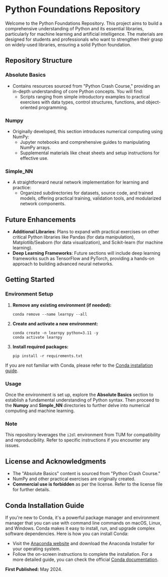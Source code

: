 # Python Foundations Repository

Welcome to the Python Foundations Repository. This project aims to build a comprehensive understanding of Python and its essential libraries, particularly for machine learning and artificial intelligence. The materials are designed for students and professionals who want to strengthen their grasp on widely-used libraries, ensuring a solid Python foundation.

## Repository Structure

### Absolute Basics
- Contains resources sourced from "Python Crash Course," providing an in-depth understanding of core Python concepts. You will find:
  - Scripts ranging from simple introductory examples to practical exercises with data types, control structures, functions, and object-oriented programming.

### Numpy
- Originally developed, this section introduces numerical computing using NumPy:
  - Jupyter notebooks and comprehensive guides to manipulating NumPy arrays.
  - Supplemental materials like cheat sheets and setup instructions for effective use.

### Simple_NN
- A straightforward neural network implementation for learning and practice:
  - Organized subdirectories for datasets, source code, and trained models, offering practical training, validation tools, and modularized network components.

## Future Enhancements

- **Additional Libraries**: Plans to expand with practical exercises on other critical Python libraries like Pandas (for data manipulation), Matplotlib/Seaborn (for data visualization), and Scikit-learn (for machine learning).
- **Deep Learning Frameworks**: Future sections will include deep learning frameworks such as TensorFlow and PyTorch, providing a hands-on approach to building advanced neural networks.

## Getting Started

### Environment Setup

1. **Remove any existing environment (if needed):**
   ```
   conda remove --name learnpy --all
   ```

2. **Create and activate a new environment:**
   ```
   conda create -n learnpy python=3.11 -y
   conda activate learnpy
   ```

3. **Install required packages:**
   ```
   pip install -r requirements.txt
   ```

If you are not familiar with Conda, please refer to the [Conda installation guide](#conda-installation-guide).

### Usage

Once the environment is set up, explore the **Absolute Basics** section to establish a fundamental understanding of Python syntax. Then proceed to the **Numpy** and **Simple_NN** directories to further delve into numerical computing and machine learning.

### Note
This repository leverages the `i2dl` environment from TUM for compatibility and reproducibility. Refer to specific instructions if you encounter any issues.

## License and Acknowledgments

- The "Absolute Basics" content is sourced from "Python Crash Course."
- NumPy and other practical exercises are originally created.
- **Commercial use is forbidden** as per the license. Refer to the license file for further details.

## Conda Installation Guide

If you're new to Conda, it's a powerful package manager and environment manager that you can use with command line commands on macOS, Linux, and Windows. Conda makes it easy to install, run, and upgrade complex software dependencies. Here is how you can install Conda:

- Visit the [Anaconda website](https://www.anaconda.com/products/individual) and download the Anaconda Installer for your operating system.
- Follow the on-screen instructions to complete the installation. For a more detailed guide, you can check the official [Conda documentation](https://docs.conda.io/projects/conda/en/latest/user-guide/install/index.html).

**First Published:** May 2024.
